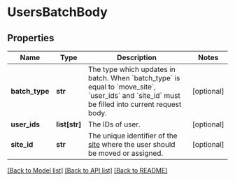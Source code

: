 # UsersBatchBody

## Properties
Name | Type | Description | Notes
------------ | ------------- | ------------- | -------------
**batch_type** | **str** | The type which updates in batch. When &#x60;batch_type&#x60; is equal to &#x60;move_site&#x60;, &#x60;user_ids&#x60; and &#x60;site_id&#x60; must be filled into current request body. | [optional] 
**user_ids** | **list[str]** | The IDs of user. | [optional] 
**site_id** | **str** | The unique identifier of the [site](https://support.zoom.us/hc/en-us/articles/360020809672) where the user should be moved or assigned.  | [optional] 

[[Back to Model list]](../README.md#documentation-for-models) [[Back to API list]](../README.md#documentation-for-api-endpoints) [[Back to README]](../README.md)

